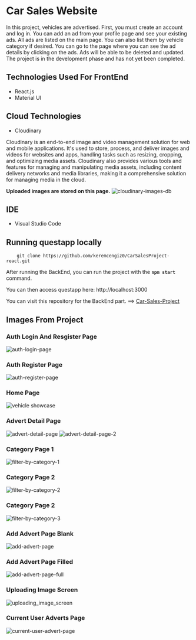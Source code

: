 # Car Sales Website


In this project, vehicles are advertised. First, you must create an account and log in. You can add an ad from your profile page and see your existing ads. All ads are listed on the main page. You can also list them by vehicle category if desired. You can go to the page where you can see the ad details by clicking on the ads. Ads will be able to be deleted and updated. The project is in the development phase and has not yet been completed. 

## Technologies Used For FrontEnd
- React.js
- Material UI

## Cloud Technologies
- Cloudinary 

Cloudinary is an end-to-end image and video management solution for web and mobile applications. It's used to store, process, and deliver images and videos for websites and apps, handling tasks such as resizing, cropping, and optimizing media assets. Cloudinary also provides various tools and features for managing and manipulating media assets, including content delivery networks and media libraries, making it a comprehensive solution for managing media in the cloud.

**Uploaded images are stored on this page.**
![cloudinary-images-db](https://user-images.githubusercontent.com/112478277/215500284-99355eb6-0887-4eca-b130-bdccc5e5e87b.png)

## IDE
- Visual Studio Code

## Running questapp locally
```
	git clone https://github.com/keremcengiz0/CarSalesProject-react.git
```

After running the BackEnd, you can run the project with the **`npm start`** command.

You can then access questapp here: http://localhost:3000 

You can visit this repository for the BackEnd part. ==> [Car-Sales-Project](https://github.com/keremcengiz0/CarSalesProject)

## Images From Project

### Auth Login And Resgister Page
![auth-login-page](https://user-images.githubusercontent.com/112478277/215497177-9c6519e2-0128-4ecc-90d9-79788e686564.png)


### Auth Register Page
![auth-register-page](https://user-images.githubusercontent.com/112478277/215497232-bd740ff0-9614-49c0-91b4-34051f7c5942.png)

### Home Page
![vehicle showcase](https://user-images.githubusercontent.com/112478277/215495540-62625a01-8fa6-4bf9-b91c-eea168f3df13.png)

### Advert Detail Page
![advert-detail-page](https://user-images.githubusercontent.com/112478277/215495684-88bfd4ff-d4c1-442d-aec2-8cb4a7adcd82.png)
![advert-detail-page-2](https://user-images.githubusercontent.com/112478277/215497489-014cb40e-7556-4932-93de-f57bd2918d38.png)

### Category Page 1
![filter-by-category-1](https://user-images.githubusercontent.com/112478277/215497655-4c20ba1d-7106-4c8f-902e-daba7cf4dcdc.png)

### Category Page 2
![filter-by-category-2](https://user-images.githubusercontent.com/112478277/215497987-0a519965-6e3c-421e-a850-b1c261abc5dc.png)

### Category Page 2
![filter-by-category-3](https://user-images.githubusercontent.com/112478277/215498029-47539fc5-cc80-4e87-8ba8-69dae651129d.png)

### Add Advert Page Blank
![add-advert-page](https://user-images.githubusercontent.com/112478277/215498162-181b882f-d4e3-41b3-b4b3-30cb4d1ab47c.png)

### Add Advert Page Filled
![add-advert-page-full](https://user-images.githubusercontent.com/112478277/215498261-8cc63ca6-13b7-4a5a-a8cf-0d4ba55c21de.png)

### Uploading Image Screen
![uploading_image_screen](https://user-images.githubusercontent.com/112478277/215498361-515d262e-0577-4b21-adae-9f3b7dd8deef.png)

### Current User Adverts Page
![current-user-advert-page](https://user-images.githubusercontent.com/112478277/215498509-e55ded90-8d61-411c-99c4-f05aacff9800.png)
